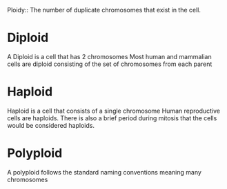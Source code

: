 Ploidy:: The number of duplicate chromosomes that exist in the cell.
# Diploid
A Diploid is a cell that has 2 chromosomes
Most human and mammalian cells are diploid consisting of the set of chromosomes from each parent
# Haploid
Haploid is a cell that consists of a single chromosome
Human reproductive cells are haploids. There is also a brief period during mitosis that the cells would be considered haploids.
# Polyploid
A polyploid follows the standard naming conventions meaning many chromosomes